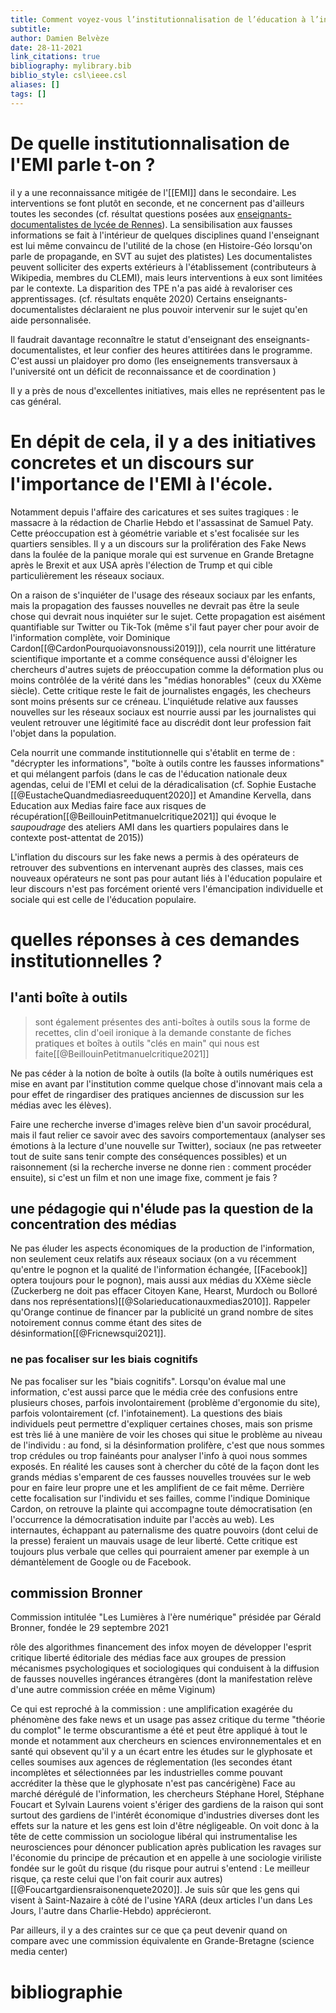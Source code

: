 ```yaml
---
title: Comment voyez-vous l’institutionnalisation de l’éducation à l’information, par exemple la mise en place de la commission Bronner ?
subtitle:
author: Damien Belvèze
date: 28-11-2021
link_citations: true
bibliography: mylibrary.bib
biblio_style: csl\ieee.csl
aliases: []
tags: []
---
```


# De quelle institutionnalisation de l'EMI parle t-on ?

il y a une reconnaissance mitigée de l'[[EMI]] dans le secondaire. 
Les interventions se font plutôt en seconde, et ne concernent pas d'ailleurs toutes les secondes (cf. résultat questions posées aux [enseignants-documentalistes de lycée de Rennes](https://bibliotheques.univ-rennes1.fr/form/competences-informationnelles-le)). 
La sensibilisation aux fausses informations se fait à l'intérieur de quelques disciplines quand l'enseignant est lui même convaincu de l'utilité de la chose (en Histoire-Géo lorsqu'on parle de propagande, en SVT au sujet des platistes)
Les documentalistes peuvent solliciter des experts extérieurs à l'établissement (contributeurs à Wikipedia, membres du CLEMI), mais leurs interventions à eux sont limitées par le contexte. La disparition des TPE n'a pas aidé à revaloriser ces apprentissages. 
(cf. résultats enquête 2020)
Certains enseignants-documentalistes déclaraient ne plus pouvoir intervenir sur le sujet qu'en aide personnalisée. 

Il faudrait davantage reconnaître le statut d'enseignant des enseignants-documentalistes, et leur confier des heures attitirées dans le programme. C'est aussi un plaidoyer pro domo (les enseignements transversaux à l'université ont un déficit de reconnaissance et de coordination )

Il y a près de nous d'excellentes initiatives, mais elles ne représentent pas le cas général.

# En dépit de cela, il y a des initiatives concretes et un discours sur l'importance de l'EMI à l'école.

Notamment depuis l'affaire des caricatures et ses suites tragiques : le massacre à la rédaction de Charlie Hebdo et l'assassinat de Samuel Paty. Cette préoccupation est à géométrie variable et s'est focalisée sur les quartiers sensibles.
Il y a un discours sur la prolifération des Fake News dans la foulée de la panique morale qui est survenue en Grande Bretagne après le Brexit et aux USA après l'élection de Trump et qui cible particulièrement les réseaux sociaux. 

On a raison de s'inquiéter de l'usage des réseaux sociaux par les enfants, mais la propagation des fausses nouvelles ne devrait pas être la seule chose qui devrait nous inquiéter sur le sujet. 
Cette propagation est aisément quantifiable sur Twitter ou Tik-Tok (même s'il faut payer cher pour avoir de l'information complète, voir Dominique Cardon[[@CardonPourquoiavonsnoussi2019]]), cela nourrit une littérature scientifique importante et a comme conséquence aussi d'éloigner les chercheurs d'autres sujets de préoccupation comme la déformation plus ou moins contrôlée de la vérité dans les "médias honorables" (ceux du XXème siècle). Cette critique reste le fait de journalistes engagés, les checheurs sont moins présents sur ce créneau. 
L'inquiétude relative aux fausses nouvelles sur les réseaux sociaux est nourrie aussi par les journalistes qui veulent retrouver une légitimité face au discrédit dont leur profession fait l'objet dans la population. 

Cela nourrit une commande institutionnelle qui s'établit en terme de : 
"décrypter les informations", "boîte à outils contre les fausses informations" et qui mélangent parfois (dans le cas de l'éducation nationale deux agendas, celui de l'EMI et celui de la déradicalisation (cf. Sophie Eustache [[@EustacheQuandmediasreeduquent2020]] et Amandine Kervella, dans Education aux Medias faire face aux risques de récupération[[@BeillouinPetitmanuelcritique2021]] qui évoque le *saupoudrage* des ateliers AMI dans les quartiers populaires dans le contexte post-attentat de 2015))

L'inflation du discours sur les fake news a permis à des opérateurs de retrouver des subventions en intervenant auprès des classes, mais ces nouveaux opérateurs ne sont pas pour autant liés à l'éducation populaire et leur discours n'est pas forcément orienté vers l'émancipation individuelle et sociale qui est celle de l'éducation populaire. 

# quelles réponses à ces demandes institutionnelles ? 

## l'anti boîte à outils
> sont également présentes des anti-boîtes à outils sous la forme de recettes, clin d'oeil ironique à la demande constante de fiches pratiques et boîtes à outils "clés en main" qui nous est faite[[@BeillouinPetitmanuelcritique2021]]

Ne pas céder à la notion de boîte à outils (la boîte à outils numériques est mise en avant par l'institution comme quelque chose d'innovant mais cela a pour effet de ringardiser des pratiques anciennes de discussion sur les médias avec les élèves).

Faire une recherche inverse d'images relève bien d'un savoir procédural, mais il faut relier ce savoir avec des savoirs comportementaux (analyser ses émotions à la lecture d'une nouvelle sur Twitter), sociaux (ne pas retweeter tout de suite sans tenir compte des conséquences possibles) et un raisonnement (si la recherche inverse ne donne rien : comment procéder ensuite), si c'est un film et non une image fixe, comment je fais ? 

## une pédagogie qui n'élude pas la question de la concentration des médias

Ne pas éluder les aspects économiques de la production de l'information, non seulement ceux relatifs aux réseaux sociaux (on a vu récemment qu'entre le pognon et la qualité de l'information échangée, [[Facebook]] optera toujours pour le pognon), mais aussi aux médias du XXème siècle (Zuckerberg ne doit pas effacer Citoyen Kane, Hearst, Murdoch ou Bolloré dans nos représentations)[[@Solarieducationauxmedias2010]].  Rappeler qu'Orange continue de financer par la publicité un grand nombre de sites notoirement connus comme étant des sites de désinformation[[@Fricnewsqui2021]].

### ne pas focaliser sur les biais cognitifs

Ne pas focaliser sur les "biais cognitifs". Lorsqu'on évalue mal une information, c'est aussi parce que le média crée des confusions entre plusieurs choses, parfois involontairement (problème d'ergonomie du site), parfois volontairement (cf. l'infotainement). 
La questions des biais individuels peut permettre d'expliquer certaines choses, mais son prisme est très lié à une manière de voir les choses qui situe le problème au niveau de l'individu : au fond, si la désinformation prolifère, c'est que nous sommes trop crédules ou trop fainéants pour analyser l'info à quoi nous sommes exposés. En réalité les causes sont à chercher du côté de la façon dont les grands médias s'emparent de ces fausses nouvelles trouvées sur le web pour en faire leur propre une et les amplifient de ce fait même. Derrière cette focalisation sur l'individu et ses failles, comme l'indique Dominique Cardon, on retrouve la plainte qui accompagne toute démocratisation (en l'occurrence la démocratisation induite par l'accès au web). Les internautes, échappant au paternalisme des quatre pouvoirs (dont celui de la presse) feraient un mauvais usage de leur liberté. 
Cette critique est toujours plus verbale que celles qui pourraient amener par exemple à un démantèlement de Google ou de Facebook.


## commission Bronner

Commission intitulée "Les Lumières à l'ère numérique" présidée par Gérald Bronner, fondée le 29 septembre 2021

rôle des algorithmes
financement des infox
moyen de développer l'esprit critique
liberté éditoriale des médias face aux groupes de pression
mécanismes psychologiques et sociologiques qui conduisent à la diffusion de fausses nouvelles
ingérances étrangères (dont la manifestation relève d'une autre commission créée en même Viginum)

Ce qui est reproché à la commission : une amplification exagérée du phénomène des fake news et un usage pas assez critique du terme "théorie du complot"
le terme obscurantisme a été et peut être appliqué à tout le monde et notamment aux chercheurs en sciences environnementales et en santé qui obsevent qu'il y a un écart entre les études sur le glyphosate et celles soumises aux agences de réglementation (les secondes étant incomplètes et sélectionnées par les industrielles comme pouvant accréditer la thèse que le glyphosate n'est pas cancérigène)
Face au marché dérégulé de l'information, les chercheurs Stéphane Horel, Stéphane Foucart et Sylvain Laurens voient s'ériger des gardiens de la raison qui sont surtout des gardiens de l'intérêt économique d'industries diverses dont les effets sur la nature et les gens est loin d'être négligeable. 
On voit donc à la tête de cette commission un sociologue libéral qui instrumentalise les neurosciences pour dénoncer publication après publication les ravages sur l'économie du principe de précaution et en appelle à une sociologie viriliste fondée sur le goût du risque (du risque pour autrui s'entend : Le meilleur risque, ça reste celui que l'on fait courir aux autres)[[@Foucartgardiensraisonenquete2020]]. Je suis sûr que les gens qui visent à Saint-Nazaire à côté de l'usine YARA (deux articles l'un dans Les Jours, l'autre dans Charlie-Hebdo) apprécieront. 

Par ailleurs, il y a des craintes sur ce que ça peut devenir quand on compare avec une commission équivalente en Grande-Bretagne (science media center)














# bibliographie


